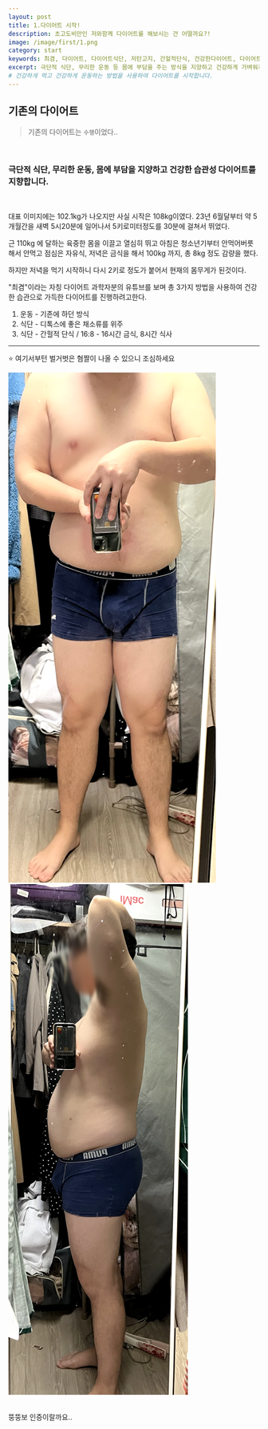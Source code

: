 ```yaml
---
layout: post
title: 1.다이어트 시작!
description: 초고도비만인 저와함께 다이어트를 해보시는 건 어떨까요?!
image: /image/first/1.png
category: start
keywords: 최겸, 다이어트, 다이어트식단, 저탄고지, 간헐적단식, 건강한다이어트, 다이어트과학, 과학적 다이어트
excerpt: 극단적 식단, 무리한 운동 등 몸에 부담을 주는 방식을 지양하고 건강하게 가벼워지는 습관성 다이어...
# 건강하게 먹고 건강하게 운동하는 방법을 사용하여 다이어트를 시작합니다.
---
```


<h2 class="posth2"> 기존의 다이어트 </h2>

> 기존의 다이어트는 `수행`이었다..

<br>

### 극단적 식단, 무리한 운동, 몸에 부담을 지양하고 건강한 습관성 다이어트를 지향합니다.

<br>

대표 이미지에는 102.1kg가 나오지만 사실 시작은 108kg이였다.
23년 6월달부터 약 5개월간을 새벽 5시20분에 일어나서 5키로미터정도를 30분에
걸쳐서 뛰었다.

근 110kg 에 달하는 육중한 몸을 이끌고 열심히 뛰고
아침은 청소년기부터 안먹어버릇해서 안먹고
점심은 자유식, 저녁은 금식을 해서 100kg 까지, 총 8kg 정도 감량을 했다.

하지만 저녁을 먹기 시작하니 다시 2키로 정도가 붙어서 현재의 몸무게가 된것이다.

"최겸"이라는 자칭 다이어트 과학자분의 유튜브를 보며 총 3가지 방법을 사용하여 건강한 습관으로 가득한 다이어트를 진행하려고한다.

1. 운동 - 기존에 하던 방식
2. 식단 - 디톡스에 좋은 채소류를 위주
3. 식단 - 간헐적 단식 / 16:8 - 16시간 금식, 8시간 식사

<hr>

⭐️ 여기서부턴 벌거벗은 혐짤이 나올 수 있으니 조심하세요

<div class="photo_list">
<img class="one" src="/image/first/2.png">
<img class="two" src="/image/first/3.png">
</div>

<br>

뚱뚱보 인증이랄까요..
